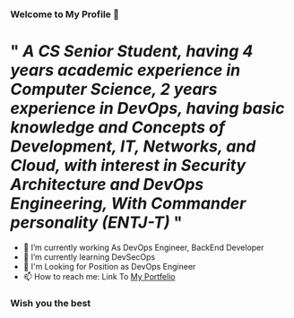 ### Welcome to My Profile 👋
# " *A CS Senior Student, having 4 years academic experience in Computer Science, 2 years experience in DevOps, having basic knowledge and Concepts of Development, IT, Networks, and Cloud, with interest in Security Architecture and DevOps Engineering, With Commander personality (ENTJ-T)* "
- 🔭 I’m currently working As DevOps Engineer, BackEnd Developer
- 🌱 I’m currently learning DevSecOps
- 🤔 I'm Looking for Position as DevOps Engineer
- 📫 How to reach me:
Link To [My Portfelio](https://sites.google.com/view/abdulrahman-portfolio/home)
### Wish you the best  
<!--
**Abdulrahman-Alpha/Abdulrahman-Alpha** is a ✨ _special_ ✨ repository because its `README.md` (this file) appears on your GitHub profile.

Here are some ideas to get you started:

- 🔭 I’m currently working on ...
- 🌱 I’m currently learning ...
- 👯 I’m looking to collaborate on ...
- 🤔 I’m looking for help with ...
- 💬 Ask me about ...
- 📫 How to reach me: ...
- 😄 Pronouns: ...
- ⚡ Fun fact: ...
-->

